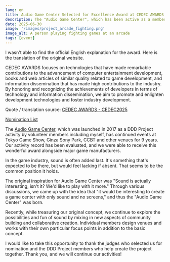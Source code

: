 ```yaml
---
lang: en
title: Audio Game Center Selected for Excellence Award at CEDEC AWARDS 2025
description: The "Audio Game Center", which has been active as a member of the DDD project since 2017, was selected for the Excellence Award at CEDEC AWARDS 2025!
date: 2025-06-30
image: '/images/project_arcade_fighting.png'
image_alt: A person playing fighting games at an arcade
tags: [event]
---
```


I wasn't able to find the official English explanation for the award. Here is the translation of the original website.

CEDEC AWARDS focuses on technologies that have made remarkable contributions to the advancement of computer entertainment development, books and web articles of similar quality related to game development, and information dissemination that has made high contributions to the industry. By honoring and recognizing the achievements of developers in terms of technology and information dissemination, we aim to promote and enlighten development technologies and foster industry development.

Quote / translation source: [CEDEC AWARDS - CEDEC2025](https://cedec.cesa.or.jp/2025/event/awards/)

[Nomination List](https://cedec.cesa.or.jp/2025/event/awards/category_excellence/)

The [Audio Game Center](https://audiogame.center/), which was launched in 2017 as a DDD Project activity by volunteer members including myself, has continued events at Tokyo Game Show, Ginza Sony Park, CCBT and other venues for 9 years. Our activity record has been evaluated, and we were able to receive this wonderful award alongside major game manufacturers.

In the game industry, sound is often added last. It's something that's expected to be there, but would feel lacking if absent. That seems to be the common position it holds.

The original inspiration for Audio Game Center was "Sound is actually interesting, isn't it? We'd like to play with it more." Through various discussions, we came up with the idea that "it would be interesting to create a game center with only sound and no screens," and thus the "Audio Game Center" was born.

Recently, while treasuring our original concept, we continue to explore the possibilities and fun of sound by mixing in new aspects of community building and collaborative creation. Individual members design venues and works with their own particular focus points in addition to the basic concept.

I would like to take this opportunity to thank the judges who selected us for nomination and the DDD Project members who help create the project together. Thank you, and we will continue our activities!